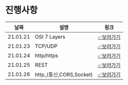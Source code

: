 # 진행사항

|날짜|설명|링크|
|------|---|---|
|21.01.21|OSI 7 Layers|[✅보러가기](01.Network\hsh\21.01.21.md)|
|21.01.23|TCP/UDP|[✅보러가기](01.Network\hsh\21.01.23.md)|
|21.01.24|http/https|[✅보러가기](01.Network\hsh\21.01.24.md)|
|21.01.25|REST|[✅보러가기](01.Network\hsh\21.01.25.md)|
|21.01.26|http_(통신,CORS,Socket)|[✅보러가기](01.Network\hsh\21.01.26.md)|
